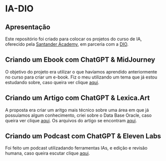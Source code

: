 # IA-DIO 
## Apresentação 

Este repositório foi criado para colocar os projetos do curso de IA, oferecido pela [Santander Academy](https://app.santanderopenacademy.com/pt-BR/program/search?), em parceria com a [DIO](https://www.dio.me/).
## Criando um Ebook com ChatGPT & MidJourney

O objetivo do projeto era utilizar o que havíamos aprendido anteriormente no curso para criar um e-book. Fiz o meu utilizando um tema que já estou estudando sobre, caso queira ver clique [aqui](https://github.com/cainanvieira/IA-DIO/blob/5976a39989d5e21d68d6fc362edf64ea70b60d20/criando%20ebook/Revolu%C3%A7%C3%A3o%20Educacional%20-%20O%20Papel%20da%20Tecnologia%20na%20Gest%C3%A3o%20Escolar.pdf).
## Criando um Artigo com ChatGPT & Lexica.Art
A proposta era criar um aritgo mais técnico sobre uma área em que já possuíamos algum conhecimento, criei sobre o Data Base Oracle, caso queira ver clique [aqui](https://web.dio.me/articles/conceitos-basicos-do-data-base-oracle?back=%2Farticles&open-modal=true&page=1&order=oldest). Os arquivos do artigo se encontram [aqui](https://github.com/cainanvieira/IA-DIO/tree/main/criando%20artigo).
## Criando um Podcast com ChatGPT & Eleven Labs
Foi feito um podcast utilizadando ferramentas IAs, e edição e revisão humana, caso queira escutar clique [aqui](https://github.com/cainanvieira/IA-DIO/blob/main/criando%20podcast/ep1-edit.mp4).
